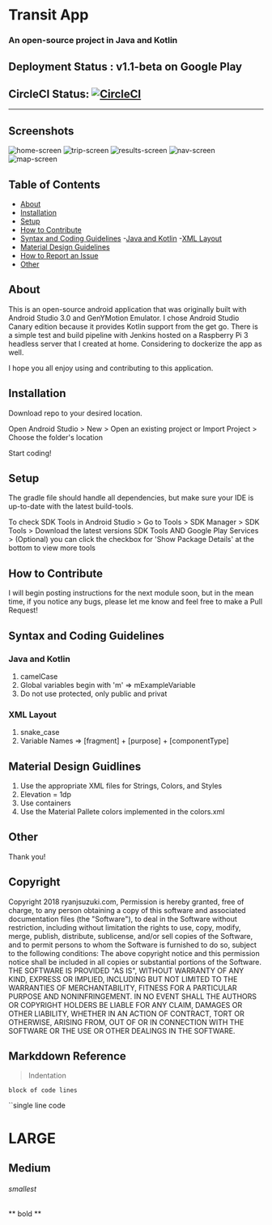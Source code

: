 # Transit App
### An open-source project in Java and Kotlin

## Deployment Status : v1.1-beta on Google Play
## CircleCI Status: [![CircleCI](https://circleci.com/gh/rjsuzuki/transit-app.svg?style=svg)](https://circleci.com/gh/rjsuzuki/transit-app)
--------------------------------------------------------------------------------

## Screenshots
![home-screen](https://i.imgur.com/RNqOXCjm.png)
![trip-screen](https://i.imgur.com/YVE99ELm.png)
![results-screen](https://i.imgur.com/P9HThYLm.png)
![nav-screen](https://i.imgur.com/eR66b9Mm.png)
![map-screen](https://i.imgur.com/DvNsHQGm.png)

## Table of Contents

- [About](#about)
- [Installation](#installation)
- [Setup](#setup)
- [How to Contribute](#how-to-contribute)
- [Syntax and Coding Guidelines](#syntax-and-coding-guidelines)
	-[Java and Kotlin](#java-and-kotlin)
	-[XML Layout](#xml-layout)
- [Material Design Guidelines](#material-design-guidelines)
- [How to Report an Issue](#how-to-report-an-issue)
- [Other](#other)

## About

This is an open-source android application that was originally built with Android Studio 3.0 and GenYMotion Emulator.
I chose Android Studio Canary edition because it provides Kotlin support from the get go.
There is a simple test and build pipeline with Jenkins hosted on a Raspberry Pi 3 headless server that I created at home. 
Considering to dockerize the app as well.

I hope you all enjoy using and contributing to this application.

## Installation

Download repo to your desired location.

Open Android Studio > New > Open an existing project or Import Project > Choose the folder's location

Start coding!

## Setup

The gradle file should handle all dependencies, but make sure your IDE is up-to-date with the latest build-tools.

To check SDK Tools in Android Studio > Go to Tools > SDK Manager > SDK Tools > Download the latest versions SDK Tools AND Google Play Services > (Optional) you can click the checkbox for 'Show Package Details' at the bottom to view more tools

## How to Contribute

I will begin posting instructions for the next module soon, but in the mean time, if you notice any bugs, please let me know and feel free to make a Pull Request!

## Syntax and Coding Guidelines

### Java and Kotlin 

1. camelCase
2. Global variables begin with 'm' => mExampleVariable
3. Do not use protected, only public and privat

### XML Layout

1. snake_case
2. Variable Names => [fragment] + [purpose] + [componentType]

## Material Design Guidlines

1. Use the appropriate XML files for Strings, Colors, and Styles
2. Elevation = 1dp
3. Use containers
4. Use the Material Pallete colors implemented in the colors.xml 


## Other

Thank you!

## Copyright
Copyright 2018 ryanjsuzuki.com, Permission is hereby granted, free of charge, to any person obtaining a copy of this software and associated documentation files (the "Software"), to deal in the Software without restriction, including without limitation the rights to use, copy, modify, merge, publish, distribute, sublicense, and/or sell copies of the Software, and to permit persons to whom the Software is furnished to do so, subject to the following conditions:  The above copyright notice and this permission notice shall be included in all copies or substantial portions of the Software.  THE SOFTWARE IS PROVIDED "AS IS", WITHOUT WARRANTY OF ANY KIND, EXPRESS OR IMPLIED, INCLUDING BUT NOT LIMITED TO THE WARRANTIES OF MERCHANTABILITY, FITNESS FOR A PARTICULAR PURPOSE AND NONINFRINGEMENT. IN NO EVENT SHALL THE AUTHORS OR COPYRIGHT HOLDERS BE LIABLE FOR ANY CLAIM, DAMAGES OR OTHER LIABILITY, WHETHER IN AN ACTION OF CONTRACT, TORT OR OTHERWISE, ARISING FROM, OUT OF OR IN CONNECTION WITH THE SOFTWARE OR THE USE OR OTHER DEALINGS IN THE SOFTWARE.


## Markddown Reference
>Indentation

```
block of code lines
```

``single line code

# LARGE
## Medium
###### smallest

** bold **

